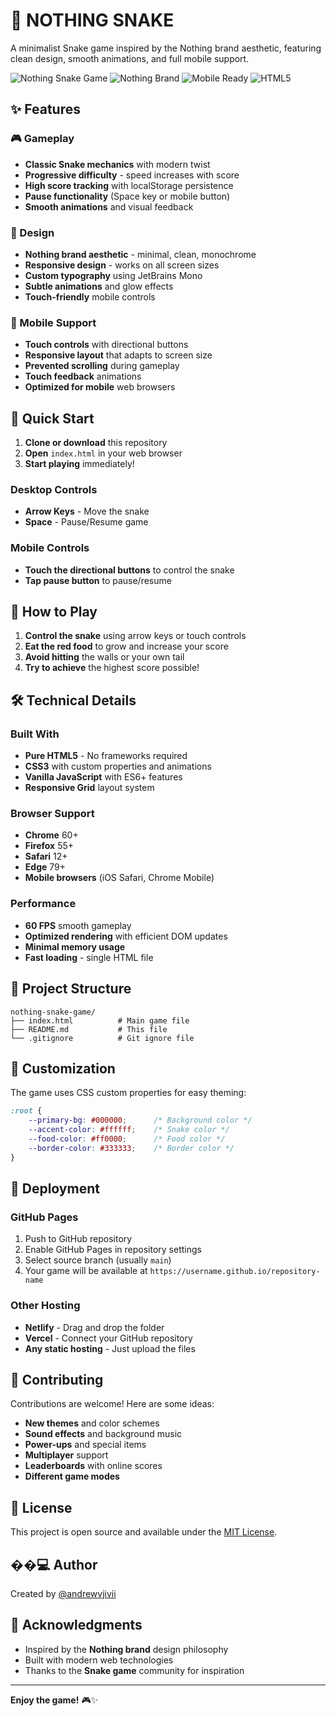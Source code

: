 # 🐍 NOTHING SNAKE

A minimalist Snake game inspired by the Nothing brand aesthetic, featuring clean design, smooth animations, and full mobile support.

![Nothing Snake Game](https://img.shields.io/badge/Game-Snake-green) ![Nothing Brand](https://img.shields.io/badge/Style-Nothing%20Brand-black) ![Mobile Ready](https://img.shields.io/badge/Mobile-Ready-blue) ![HTML5](https://img.shields.io/badge/HTML5-Game-orange)

## ✨ Features

### 🎮 Gameplay
- **Classic Snake mechanics** with modern twist
- **Progressive difficulty** - speed increases with score
- **High score tracking** with localStorage persistence
- **Pause functionality** (Space key or mobile button)
- **Smooth animations** and visual feedback

### 🎨 Design
- **Nothing brand aesthetic** - minimal, clean, monochrome
- **Responsive design** - works on all screen sizes
- **Custom typography** using JetBrains Mono
- **Subtle animations** and glow effects
- **Touch-friendly** mobile controls

### 📱 Mobile Support
- **Touch controls** with directional buttons
- **Responsive layout** that adapts to screen size
- **Prevented scrolling** during gameplay
- **Touch feedback** animations
- **Optimized for mobile** web browsers

## 🚀 Quick Start

1. **Clone or download** this repository
2. **Open** `index.html` in your web browser
3. **Start playing** immediately!

### Desktop Controls
- **Arrow Keys** - Move the snake
- **Space** - Pause/Resume game

### Mobile Controls
- **Touch the directional buttons** to control the snake
- **Tap pause button** to pause/resume

## 🎯 How to Play

1. **Control the snake** using arrow keys or touch controls
2. **Eat the red food** to grow and increase your score
3. **Avoid hitting** the walls or your own tail
4. **Try to achieve** the highest score possible!

## 🛠️ Technical Details

### Built With
- **Pure HTML5** - No frameworks required
- **CSS3** with custom properties and animations
- **Vanilla JavaScript** with ES6+ features
- **Responsive Grid** layout system

### Browser Support
- **Chrome** 60+
- **Firefox** 55+
- **Safari** 12+
- **Edge** 79+
- **Mobile browsers** (iOS Safari, Chrome Mobile)

### Performance
- **60 FPS** smooth gameplay
- **Optimized rendering** with efficient DOM updates
- **Minimal memory usage**
- **Fast loading** - single HTML file

## 📁 Project Structure

```
nothing-snake-game/
├── index.html          # Main game file
├── README.md           # This file
└── .gitignore          # Git ignore file
```

## 🎨 Customization

The game uses CSS custom properties for easy theming:

```css
:root {
    --primary-bg: #000000;      /* Background color */
    --accent-color: #ffffff;    /* Snake color */
    --food-color: #ff0000;      /* Food color */
    --border-color: #333333;    /* Border color */
}
```

## 🚀 Deployment

### GitHub Pages
1. Push to GitHub repository
2. Enable GitHub Pages in repository settings
3. Select source branch (usually `main`)
4. Your game will be available at `https://username.github.io/repository-name`

### Other Hosting
- **Netlify** - Drag and drop the folder
- **Vercel** - Connect your GitHub repository
- **Any static hosting** - Just upload the files

## 🤝 Contributing

Contributions are welcome! Here are some ideas:

- **New themes** and color schemes
- **Sound effects** and background music
- **Power-ups** and special items
- **Multiplayer** support
- **Leaderboards** with online scores
- **Different game modes**

## 📄 License

This project is open source and available under the [MIT License](LICENSE).

## ��‍💻 Author

Created by [@andrewvjivii](https://t.me/andrewvjivii)

## 🙏 Acknowledgments

- Inspired by the **Nothing brand** design philosophy
- Built with modern web technologies
- Thanks to the **Snake game** community for inspiration

---

**Enjoy the game!** 🎮✨
